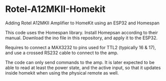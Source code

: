 # Rotel-A12MKII-Homekit
Adding Rotel A12MKII Amplifier to HomeKit using an ESP32 and Homespan


This code uses the Homespan library. Install Homepsan according to their manual. Download the ino file in this repository, and apply it to the ESP32.

Requires to connect a MAX3232 to pins used for TTL2 (typically 16 & 17), and use a crossed RS232 cable to connect to the amp.

The code can only send commands to the amp. It is later expected to be able to read at least the power state, and the active input, so that it updates inside homekit when using the physical remote as well.
